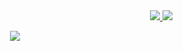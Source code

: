 <div align="right">
  <a href="#">
    <img style="display: inline-block;" src="https://www.faranevis.com/badge"/>
    <img style="display: inline-block;" src="https://komarev.com/ghpvc/?username=DaveOff&color=ff8739"/>
  </a>
</div>

<p align="center">
  <a href="#"><img src="https://www.faranevis.com/badge/1.php?op=-55r154r55445455"/></a>
</p>
